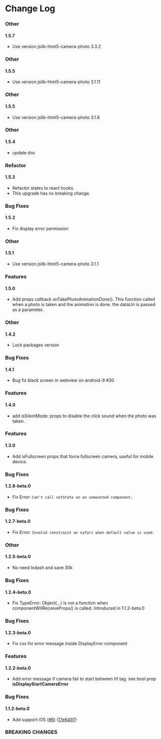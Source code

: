 # Change Log

### Other
#### 1.5.7
- Use version jslib-html5-camera-photo 3.3.2

### Other
#### 1.5.5
- Use version jslib-html5-camera-photo 3.1.11

### Other
#### 1.5.5
- Use version jslib-html5-camera-photo 3.1.8

### Other
#### 1.5.4
- update doc

### Refactor
#### 1.5.3
- Refactor states to react hooks.
- This upgrade has no breaking change.

### Bug Fixes
#### 1.5.2
- Fix display error permission

### Other
#### 1.5.1
- Use version jslib-html5-camera-photo 3.1.1

### Features
#### 1.5.0
- Add props callback onTakePhotoAnimationDone(). This function called when a photo is taken and the animation is done. the dataUri is passed as a parameter.

### Other
#### 1.4.2
- Lock packages version

### Bug Fixes
#### 1.4.1
- Bug fix black screen in webview on android-9 #30

### Features
#### 1.4.0
- add isSilentMode: props to disable the click sound when the photo was taken.

### Features
#### 1.3.0
- Add isFullscreen props that force fullscreen camera, useful for mobile device.

### Bug Fixes
#### 1.2.8-beta.0
- Fix Error: `Can't call setState on an unmounted component.`

### Bug Fixes
#### 1.2.7-beta.0
- Fix Error: `Invalid constraint on safari when default value is used.`

### Other
#### 1.2.5-beta.0
- No need lodash and save 30k

### Bug Fixes
#### 1.2.4-beta.0
- Fix TypeError: Object(...) is not a function when componentWillReceiveProps() is called. Introduced in 1.1.2-beta.0

### Bug Fixes
#### 1.2.3-beta.0
- Fix css for error message inside DisplayError component

### Features
#### 1.2.2-beta.0
- Add error message if camera fail to start between h1 tag. see bool prop **isDisplayStartCameraError**

### Bug Fixes
#### 1.1.2-beta.0
- Add support iOS ([#6](https://github.com/MABelanger/react-html5-camera-photo/pull/6)) ([17e6497](https://github.com/MABelanger/react-html5-camera-photo/pull/6/commits/17e6497de174e23ffb54ddd9f1b7312a9ff45d4c))


### BREAKING CHANGES
